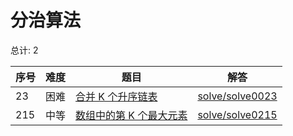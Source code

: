 # 分治算法

<!--- table -->

总计: 2

| 序号 | 难度 | 题目                                                                                         | 解答                                  |
| ---- | ---- | -------------------------------------------------------------------------------------------- | ------------------------------------- |
| 23   | 困难 | [合并 K 个升序链表](https://leetcode-cn.com/problems/merge-k-sorted-lists/)                  | [solve/solve0023](../solve/solve0023) |
| 215  | 中等 | [数组中的第 K 个最大元素](https://leetcode-cn.com/problems/kth-largest-element-in-an-array/) | [solve/solve0215](../solve/solve0215) |
